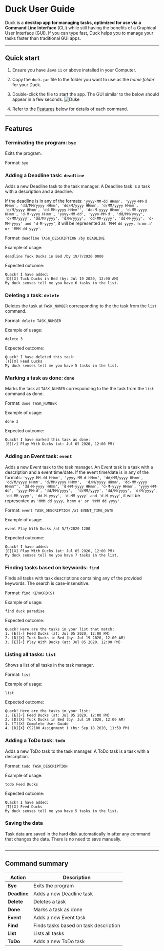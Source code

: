 # Duck User Guide

Duck is a **desktop app for managing tasks, optimized for use via a Command Line Interface** (CLI) 
while still having the benefits of a Graphical User Interface (GUI). If you can type fast, 
Duck helps you to manage your tasks faster than traditional GUI apps.

--------------------------------------------------------------------------------------------------------------------

## Quick start

1. Ensure you have Java `11` or above installed in your Computer.

2. Copy the `duck.jar` file to the folder you want to use as the _home folder_ for your Duck.

3. Double-click the file to start the app. The GUI similar to the below should appear in a few seconds. 
   ![Duke](Ui.png)

4. Refer to the [Features](#features) below for details of each command.

--------------------------------------------------------------------------------------------------------------------

## Features

### Terminating the program: `bye`

Exits the program.

Format: `bye`

### Adding a Deadline task: `deadline`

Adds a new Deadline task to the task manager. A Deadline task is a task with a description and a deadline.

If the deadline is in any of the formats: `'yyyy-MM-dd HHmm', 'yyyy-MM-d HHmm', 'dd/MM/yyyy HHmm', 'dd/M/yyyy HHmm', 'd/MM/yyyy HHmm', 
'd/M/yyyy HHmm', 'dd-MM-yyyy HHmm"', 'dd-M-yyyy HHmm', 'd-MM-yyyy HHmm', 'd-M-yyyy HHmm', 'yyyy-MM-dd', 'yyyy-MM-d', 'dd/MM/yyyy', 
'd/MM/yyyy', 'dd/M/yyyy', 'd/M/yyyy', 'dd-MM-yyyy', 'dd-M-yyyy', 'd-MM-yyyy' and 'd-M-yyyy'`, it will be represented as 
`'MMM dd yyyy, h:mm a' or 'MMM dd yyyy'`.

Format: `deadline TASK_DESCRIPTION /by DEADLINE`

Example of usage:

`deadline Tuck Ducks in Bed /by 19/7/2020 0000`

Expected outcome:
```
Quack! I have added: 
[D][X] Tuck Ducks in Bed (by: Jul 19 2020, 12:00 AM)
My duck senses tell me you have 6 tasks in the list.

```

### Deleting a task: `delete` 

Deletes the task at `TASK_NUMBER` corresponding to the the task from the `list` command.

Format: `delete TASK_NUMBER`

Example of usage:

`delete 3`

Expected outcome:

```
Quack! I have deleted this task: 
[T][X] Feed Ducks
My duck senses tell me you have 5 tasks in the list.
```

### Marking a task as done: `done`

Marks the task at `TASK_NUMBER` corresponding to the the task from the `list` command as done.

Format: `done TASK_NUMBER`

Example of usage:

`done 3`

Expected outcome:

```
Quack! I have marked this task as done:
[E][✓] Play With Ducks (at: Jul 05 2020, 12:00 PM)
```

### Adding an Event task: `event` 

Adds a new Event task to the task manager. An Event task is a task with a description and a event time/date.
If the event time/date is in any of the formats: `'yyyy-MM-dd HHmm', 'yyyy-MM-d HHmm', 'dd/MM/yyyy HHmm', 'dd/M/yyyy HHmm', 'd/MM/yyyy HHmm', 
'd/M/yyyy HHmm', 'dd-MM-yyyy HHmm"', 'dd-M-yyyy HHmm', 'd-MM-yyyy HHmm', 'd-M-yyyy HHmm', 'yyyy-MM-dd', 'yyyy-MM-d', 'dd/MM/yyyy', 
'd/MM/yyyy', 'dd/M/yyyy', 'd/M/yyyy', 'dd-MM-yyyy', 'dd-M-yyyy', 'd-MM-yyyy' and 'd-M-yyyy'`, it will be represented as 
`'MMM dd yyyy, h:mm a' or 'MMM dd yyyy'`.

Format: `event TASK_DESCRIPTION /at EVENT_TIME_DATE`

Example of usage:

`event Play With Ducks /at 5/7/2020 1200`

Expected outcome:

```
Quack! I have added: 
[E][X] Play With Ducks (at: Jul 05 2020, 12:00 PM)
My duck senses tell me you have 7 tasks in the list.
```

### Finding tasks based on keywords: `find`

Finds all tasks with task descriptions containing any of the provided keywords. The search is case-insensitive.

Format: `find KEYWORD(S)`

Example of usage:

`find duck paradise`

Expected outcome:

```
Quack! Here are the tasks in your list that match:
1. [E][✓] Feed Ducks (at: Jul 05 2020, 12:00 PM)
2. [D][X] Tuck Ducks in Bed (by: Jul 19 2020, 12:00 AM)
3. [E][✓] Play With Ducks (at: Jul 05 2020, 12:00 PM)
```

### Listing all tasks: `list`

Shows a list of all tasks in the task manager.

Format: `list`

Example of usage:

`list`

Expected outcome:

```
Quack! Here are the tasks in your list:
1. [E][✓] Feed Ducks (at: Jul 05 2020, 12:00 PM)
2. [D][X] Tuck Ducks in Bed (by: Jul 19 2020, 12:00 AM)
3. [T][X] Complete User Guide
4. [D][X] CS2100 Assignment 1 (by: Sep 18 2020, 11:59 PM)
```

### Adding a ToDo task: `todo` 

Adds a new ToDo task to the task manager. A ToDo task is a task with a description.

Format: `todo TASK_DESCRIPTION`

Example of usage:

`todo Feed Ducks`

Expected outcome:

```
Quack! I have added: 
[T][X] Feed Ducks
My duck senses tell me you have 5 tasks in the list.
```

### Saving the data

Task data are saved in the hard disk automatically in after any command that changes the data. There is no need to save manually.

--------------------------------------------------------------------------------------------------------------------
--------------------------------------------------------------------------------------------------------------------

## Command summary

Action | Description
--------|------------------
**Bye** | Exits the program
**Deadline** | Adds a new Deadline task 
**Delete** | Deletes a task
**Done** | Marks a task as done
**Event** | Adds a new Event task 
**Find** | Finds tasks based on task description
**List** | Lists all tasks
**ToDo** | Adds a new ToDo task 
